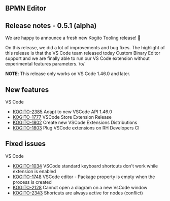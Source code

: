 BPMN Editor
--

## Release notes - 0.5.1 (alpha)

We are happy to announce a fresh new Kogito Tooling release! 🎉

On this release, we did a lot of improvements and bug fixes. The highlight of this release is that the VS Code team released today Custom Binary Editor support and we are finally able to run our VS Code extension without experimental features parameters. \o/

**NOTE**: This release only works on VS Code 1.46.0 and later.


New features
---

VS Code

- [KOGITO-2385](https://issues.redhat.com/browse/KOGITO-2385) Adapt to new VSCode API 1.46.0
- [KOGITO-1777](https://issues.redhat.com/browse/KOGITO-1777) VSCode Store Extension Release
- [KOGITO-1802](https://issues.redhat.com/browse/KOGITO-1802) Create new VSCode Extensions Distributions
- [KOGITO-1803](https://issues.redhat.com/browse/KOGITO-1803) Plug VSCode extensions on RH Developers CI

Fixed issues
---
 
VS Code

- [KOGITO-1034](https://issues.redhat.com/browse/KOGITO-1034) VSCode standard keyboard shortcuts don't work while extension is enabled
- [KOGITO-1748](https://issues.redhat.com/browse/KOGITO-1748) VSCode editor - Package property is empty when the process is created
- [KOGITO-2128](https://issues.redhat.com/browse/KOGITO-2128) Cannot open a diagram on a new VsCode window
- [KOGITO-2343](https://issues.redhat.com/browse/KOGITO-2343) Shortcuts are always active for nodes (conflict)

